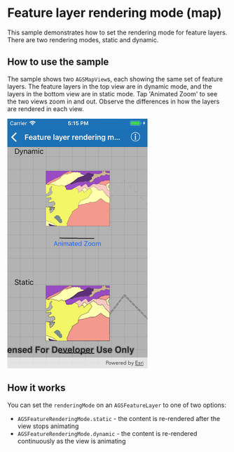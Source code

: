 # Feature layer rendering mode (map)

This sample demonstrates how to set the rendering mode for feature layers. There are two rendering modes, static and dynamic.

## How to use the sample

The sample shows two `AGSMapView`s, each showing the same set of feature layers. The feature layers in the top view are in dynamic mode, and the layers in the bottom view are in static mode. Tap 'Animated Zoom' to see the two views zoom in and out. Observe the differences in how the layers are rendered in each view. 

![](image.png)

## How it works

You can set the `renderingMode` on an `AGSFeatureLayer` to one of two options:

* `AGSFeatureRenderingMode.static` - the content is re-rendered after the view stops animating
* `AGSFeatureRenderingMode.dynamic` - the content is re-rendered continuously as the view is animating
